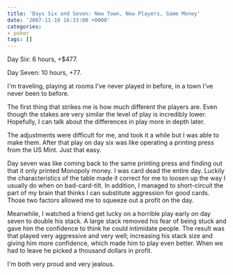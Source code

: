 ```yaml
---
title: 'Days Six and Seven: New Town, New Players, Same Money'
date: '2007-11-19 16:33:00 +0000'
categories:
- poker
tags: []
---
```

Day Six: 6 hours, +$477.

Day Seven: 10 hours, +77.

I'm traveling, playing at rooms I've never played in before, in a town I've
never been to before.

The first thing that strikes me is how much different the players are. Even
though the stakes are very similar the level of play is incredibly lower.
Hopefully, I can talk about the differences in play more in depth later.

The adjustments were difficult for me, and took it a while but I was able to
make them. After that play on day six was like operating a printing press from
the US Mint. Just that easy.

Day seven was like coming back to the same printing press and finding out that
it only printed Monopoly money. I was card dead the entire day. Luckily the
characteristics of the table made it correct for me to loosen up the way I
usually do when on bad-card-tilt. In addition, I managed to short-circuit the
part of my brain that thinks I can substitute aggression for good cards. Those
two factors allowed me to squeeze out a profit on the day.

Meanwhile, I watched a friend get lucky on a horrible play early on day seven to
double his stack. A large stack removed his fear of being stuck and gave him the
confidence to think he could intimidate people. The result was that played very
aggressive and very well; increasing his stack size and giving him more
confidence, which made him to play even better. When we had to leave he picked a
thousand dollars in profit.

I'm both very proud and very jealous.
